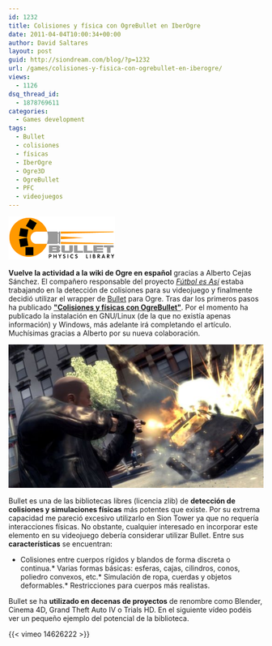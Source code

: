 ```yaml
---
id: 1232
title: Colisiones y física con OgreBullet en IberOgre
date: 2011-04-04T10:00:34+00:00
author: David Saltares
layout: post
guid: http://siondream.com/blog/?p=1232
url: /games/colisiones-y-fisica-con-ogrebullet-en-iberogre/
views:
  - 1126
dsq_thread_id:
  - 1878769611
categories:
  - Games development
tags:
  - Bullet
  - colisiones
  - físicas
  - IberOgre
  - Ogre3D
  - OgreBullet
  - PFC
  - videojuegos
---
```


![bullet_logo.png](/img/wp/bullet_logo.png)

**Vuelve la actividad a la wiki de Ogre en español** gracias a Alberto Cejas Sánchez. El compañero responsable del proyecto *[Fútbol es Así](http://futbolesasi.wordpress.com/)* estaba trabajando en la detección de colisiones para su videojuego y finalmente decidió utilizar el wrapper de [Bullet](http://bulletphysics.org/wordpress/) para Ogre. Tras dar los primeros pasos ha publicado **["Colisiones y físicas con OgreBullet"](http://osl2.uca.es/iberogre/index.php/Colisiones_y_F%C3%ADsicas_con_OgreBullet)**. Por el momento ha publicado la instalación en GNU/Linux (de la que no existía apenas información) y Windows, más adelante irá completando el artículo. Muchísimas gracias a Alberto por su nueva colaboración.

![gtaiv.jpg](/img/wp/gtaiv.jpg)

Bullet es una de las bibliotecas libres (licencia zlib) de **detección de colisiones y simulaciones físicas** más potentes que existe. Por su extrema capacidad me pareció excesivo utilizarlo en Sion Tower ya que no requería interacciones físicas. No obstante, cualquier interesado en incorporar este elemento en su videojuego debería considerar utilizar Bullet. Entre sus **características** se encuentran:

*   Colisiones entre cuerpos rígidos y blandos de forma discreta o continua.*   Varias formas básicas: esferas, cajas, cilindros, conos, poliedro convexos, etc.*   Simulación de ropa, cuerdas y objetos deformables.*   Restricciones para cuerpos más realistas.

Bullet se ha **utilizado en decenas de proyectos** de renombre como Blender, Cinema 4D, Grand Theft Auto IV o Trials HD. En el siguiente vídeo podéis ver un pequeño ejemplo del potencial de la biblioteca.

{{< vimeo 14626222 >}}